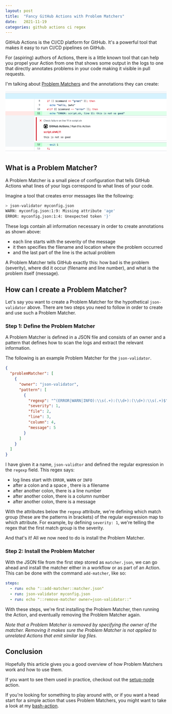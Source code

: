 ```yaml
---
layout: post
title:  "Fancy GitHub Actions with Problem Matchers"
date:   2021-11-19
categories: github actions ci regex
---
```


GitHub Actions is the CI/CD platform for GitHub.
It's a powerful tool that makes it easy to run CI/CD pipelines on GitHub.

For (aspiring) authors of Actions, there is a little known tool that can help you propel your Action from one that shows some output in the logs to one that directly annotates problems in your code making it visible in pull requests.

I'm talking about [Problem Matchers](https://github.com/actions/toolkit/blob/main/docs/problem-matchers.md) and the annotations they can create:

![Problem Matcher Annotation](/assets/images/2021-11-19-action-problem-matcher.png)

## What is a Problem Matcher?

A Problem Matcher is a small piece of configuration that tells GitHub Actions what lines of your logs correspond to what lines of your code.

Imagine a tool that creates error messages like the following:
```bash
> json-validator myconfig.json
WARN: myconfig.json:1:9: Missing attribute 'age'
ERROR: myconfig.json:1:4: Unexpected token '}'
```

These logs contain all information necessary in order to create annotations as shown above:
- each line starts with the severity of the message
- it then specifies the filename and location where the problem occurred
- and the last part of the line is the actual problem

A Problem Matcher tells GitHub exactly this: how bad is the problem (severity), where did it occur (filename and line number), and what is the problem itself (message).

## How can I create a Problem Matcher?

Let's say you want to create a Problem Matcher for the hypothetical `json-validator` above.
There are two steps you need to follow in order to create and use such a Problem Matcher.

### Step 1: Define the Problem Matcher

A Problem Matcher is defined in a JSON file and consists of an owner and a pattern that defines how to scan the logs and extract the relevant information.

The following is an example Problem Matcher for the `json-validator`.

```json
{
  "problemMatcher": [
    {
      "owner": "json-validator",
      "pattern": [
        {
          "regexp": "^(ERROR|WARN|INFO):\\s(.+):(\\d+):(\\d+):\\s(.+)$",
          "severity": 1,
          "file": 2,
          "line": 3,
          "column": 4,
          "message": 5
        }
      ]
    }
  ]
}
```

I have given it a name, `json-validtor` and defined the regular expression in the `regexp` field.
This regex says:
- log lines start with `ERROR`, `WARN` or `INFO`
- after a colon and a space , there is a filename
- after another colon, there is a line number
- after another colon, there is a column number
- after another colon, there is a message

With the attributes below the `regexp` attribute, we're defining which match group (these are the patterns in brackets) of the regular expression map to which attribute.
For example, by defining `severity: 1`, we're telling the regex that the first match group is the severity.

And that's it! All we now need to do is install the Problem Matcher.

### Step 2: Install the Problem Matcher

With the JSON file from the first step stored as `matcher.json`, we can go ahead and install the matcher either in a workflow or as part of an Action.
This can be done with the command `add-matcher`, like so:

```yaml
steps:
  - run: echo "::add-matcher::matcher.json"
  - run: json-validator myconfig.json
  - run: echo "::remove-matcher owner=json-validator::"
```

With these steps, we're first installing the Problem Matcher, then running the Action, and eventually removing the Problem Matcher again.

*Note that a Problem Matcher is removed by specifying the owner of the matcher. Removing it makes sure the Problem Matcher is not applied to unrelated Actions that emit similar log files.*

## Conclusion

Hopefully this article gives you a good overview of how Problem Matchers work and how to use them.

If you want to see them used in practice, checkout out the [setup-node](https://github.com/actions/setup-node) action.

If you're looking for something to play around with, or if you want a head start for a simple action that uses Problem Matchers, you might want to take a look at my [bash-action](https://github.com/rethab/bash-action).
